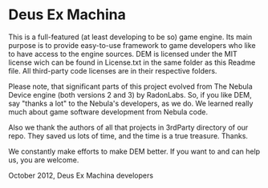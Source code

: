 Deus Ex Machina
===============

This is a full-featured (at least developing to be so) game engine. Its main
purpose is to provide easy-to-use framework to game developers who like to have
access to the engine sources. DEM is licensed under the MIT license wich can be
found in License.txt in the same folder as this Readme file. All third-party
code licenses are in their respective folders.

Please note, that significant parts of this project evolved from
The Nebula Device engine (both versions 2 and 3) by RadonLabs. So, if you like
DEM, say "thanks a lot" to the Nebula's developers, as we do. We learned really
much about game software development from Nebula code.

Also we thank the authors of all that projects in 3rdParty directory of our
repo. They saved us lots of time, and the time is a true treasure. Thanks.

We constantly make efforts to make DEM better. If you want to and can help us,
you are welcome.

October 2012, Deus Ex Machina developers